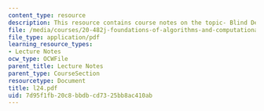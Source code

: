 ```yaml
---
content_type: resource
description: This resource contains course notes on the topic- Blind Deconvolution.
file: /media/courses/20-482j-foundations-of-algorithms-and-computational-techniques-in-systems-biology-spring-2006/7d95f1fb20c8bbdbcd7325bb8ac410ab_l24.pdf
file_type: application/pdf
learning_resource_types:
- Lecture Notes
ocw_type: OCWFile
parent_title: Lecture Notes
parent_type: CourseSection
resourcetype: Document
title: l24.pdf
uid: 7d95f1fb-20c8-bbdb-cd73-25bb8ac410ab
---
```

